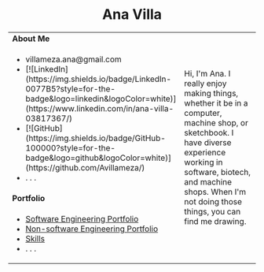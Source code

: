 <h1 align="center">Ana Villa</h1>
<table>
  <tbody>
    <tr>
      <td><b>About Me</b></td>
      <td width="50%" rowspan="4">
        <a>Hi, I'm Ana. I really enjoy making things, whether it be in a computer, machine shop, or sketchbook. I have diverse experience working in software, biotech, and machine shops.</a>
        <a>When I'm not doing those things, you can find me drawing.</a>
      </td>
    </tr>
    <tr>
      <td>
        <ul>
          <li>villameza.ana@gmail.com</li>
          <li>[![LinkedIn](https://img.shields.io/badge/LinkedIn-0077B5?style=for-the-badge&logo=linkedin&logoColor=white)](https://www.linkedin.com/in/ana-villa-03817367/)</li>
          <li>[![GitHub](https://img.shields.io/badge/GitHub-100000?style=for-the-badge&logo=github&logoColor=white)](https://github.com/Avillameza/)</li>
          <li>. . .</li>
        </ul>
      </td>
    </tr>
    <tr><td><b>Portfolio</b></td></tr>
    <tr>
      <td width="50%">
        <ul>
          <li><a href="./Pages/projects.md">Software Engineering Portfolio</a></li>
          <li><a href="https://villaanaengineering.files.wordpress.com/2018/05/ana-villa_engineering-portfolio.pdf">Non-software Engineering Portfolio</li>
          <li><a href="./Pages/qualifications.md">Skills</a></li>
          <li>. . .</li>
        </ul>
      </td>
    </tr>
  </tbody>
</table>